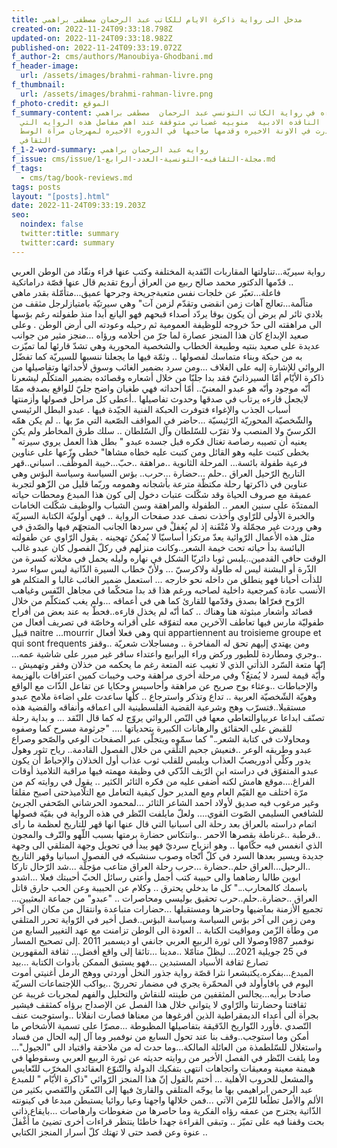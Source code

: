```yaml
---
title: مدخل الى رواية ذاكرة الايام للكاتب عبد الرحمان مصطفى براهمي
created-on: 2022-11-24T09:33:18.798Z
updated-on: 2022-11-24T09:33:18.982Z
published-on: 2022-11-24T09:33:19.072Z
f_author-2: cms/authors/Manoubiya-Ghodbani.md
f_header-image:
  url: /assets/images/brahmi-rahman-livre.png
f_thumbnail:
  url: /assets/images/brahmi-rahman-livre.png
f_photo-credit: الموقع
f_summary-content: قراءه في رواية الكاتب التونسي عبد الرحمان  مصطفى براهمي
  تقدمها الناقده الادبية  منوبيه غضباني متوقفة عند اهم مفاصل هذه الروايه التي
  صدرت في الاونة الاخيره وقدمها صاحبها في الدوره الاخيره لمهرجان مرآة الوسط
  الثقافي
f_1-2-word-summary: روايه عبد الرحمان براهمي
f_issue: cms/issue/مجلة-الثقافيه-التونسية-العدد-الرابع-1.md
f_tags:
  - cms/tag/book-reviews.md
tags: posts
layout: "[posts].html"
date: 2022-11-24T09:33:19.203Z
seo:
  noindex: false
  twitter:title: summary
  twitter:card: summary
---
```

رواية سيريّة...تناولتها المقاربات النّقدية المختلفة وكتب عنها قراء ونقّاد من الوطن العربي .. قدّمها الدكتور محمد صالح ربيع من العراق أروع تقديم قال عنها قصّة دراماتكية فاعلة...تعبّر عن خلجات نفس متعبةجريحة وجرحها عميق...متأمّلة بقدر ماهي متألّمة...تعالج آهات زمن انقضى وتقدّم لزمن آت" وهي سيرتيّة بامتيازلرجل مثقف من بلادي  ثائر لم يرض أن يكون بوقا يردّد أصداء  قبحهم فهو اليانع أبدا منذ طفولته رغم بؤسها الى مراهقته الى حدّ خروجه للوظيفة العمومية ثم رحيله وعودته الى أرض الوطن . وعلى صعيد الإبداع كان هذا المنجز عصارة لما جرّ من أحلامه ورؤاه ...منجز مثير من جوانب عديدة على صعيد بنتيه وطبيعة الخطاب والشخصية المحورية وهي تشدّ قارئها لما تميّزت به من حبكة وبناء متماسك لفصولها .. وثمّة فيها ما يجعلنا ننسبها للسيريّة كما تفضّل الروائي للإشارة إليه على الغلاف ...ومن سرد بضمير الغائب وسوق لأحداثها وتفاصيلها من ذاكرة الأيّام أمّا السيرذاتيّ فقد بدا جليّا من خلال أشعاره وقصائده بضمير المتكلّم ليشعرنا أنّه موجود وأنّه هو عبدو المعنيّ.. أمّا أحداثه فهي طغيان واضح جليّ للواقع بصدقه ممّا لايجعل قارءه يرتاب في صدقها وحدوث تفاصيلها ..أعطى كل مراحل فصولها وأزمنتها أسباب الجذب والإغواء فتوفرت الحبكة الفنية الجيّدة فيها . عبدو البطل الرئيسي والشّخصيّة المحوريّة الرّئيسيّة ...حاضر في المواقف الصّعبة التي مرّ بها .. لم يكن همّه الكرسيّ ولا المنصب ولا تقرّب للسّلطان وآل السّلطان .. سلك طرق المخاطر ولم يكن يعنيه أن تصيبه رصاصة تغتال فكره قبل جسده عبدو " بطل هذا العمل يروي سيرته " بخطى كتبت عليه  وهو القائل ومن كتبت عليه خطاه مشاها" خطى وزّعها على عناوين فرعية طفولة بائسة... المرحلة الثانوية ..مراهقة ..حبّ...خيبة الموظّف.. اسباني..قهر التاريخ الرّحيل العراق ..حلم ...حضارة ...حرب.. بؤس السياسة وسياسة البؤس وهي عناوين في ذاكرتها رحلة مكتظّة مترعة بأشجانه وهمومه وربّما قليل من الزّهو لتجربة عميقة مع صروف الحياة وقد شكّلت عتبات دخول إلى كون هذا المبدع ومحطات حياته الممتدّة على سنين العمر .. الطفولة والمراهقة وسن الشباب  والوظيف شكّلت الخامات والخبرة الأولى للرّاوي وأخذت نصف عدد صفحات الرواية .. فهي أولويّة الكتابة السيريّة وهي وردت غير مجمّلة ولا مُتْقَنة  إذ لم يُغفلْ في سردها  الجانب المتجهّم فيها  والصّدق في مثل هذه الأعمال الرّوائية يعدّ مرتكزا أساسيّا لا يُمكنُ تهجينه . يقول الرّاوي عن طفولته البائسة بدأ حياته تحت خيمة الشعر..وكانت منزلهم في ركلّ الفصول كان عبدو غالب الوقت حافي القدمين..يلبس ثوبا دائريّا الشكل في نهاره وليله يحمل في مخلاته كسرة من الذّرة أو البشنة ليس له طاولة ولاكرسيّ ... ولأنّ خطاب السيرة الذّاتية ليس سواء سرد للذأت أحيانا فهو ينطلق من داخله نحو خارجه ... استعمل ضمير الغائب  غالبا و المتكلم  هو الأنسب عادة كمرجعية داخلية لصاحبه  ورغم هذا قد بدا متحكّما في مجاهل النّفس وغياهب الرّوح فعرّاها بصدق وقدّمها للقارئ كما هي في أعماقه ...ولم يغب كمتكلّم من خلال قصائد وأشعار مبثوثة هنا وهناك .. كما أنّه لم يخذل قارءه..فحطّ به عند بعض من أفراح طفوليّة مارس فيها تعاطف الآخرين معه لتفوّقه على أقرانه وخاصّة في تصريف أفعال من قبيل naitre ...mourrir وهي فعلا أفعال qui appartiennent au troisieme groupe et qui sont frequents ومن يهتدي إليهم تحق له المفاخرة .. ومساجلات شعريّة ..وقفز ..وجري ومطاردة للطيور وركض وراء اليرابيع واعتداء سافر غير مبرر على شاشية عمه... إنّها متعة السّرد الذأتي الذي لا تغيب عنه المتعة رغم ما يحكمه من خذلان وفقر وتهميش .. وأيّة قيمة لسرد لا يُمتعُ؟ وفي مرحلة أخرى مراهقة وحب وخيبات كمين اعترافات بالهزيمة والإحباطات ..وعثاء بوح صريح عن مراهقة وأحاسيس وحكايا عن تفاعل الذّات مع الواقع وهويّة الشّخصيّة العربية .. تداع وتذكر واسترجاع .. كلّها ساعدت على اضاءة ملامح عبدو مستقبلا..فتسرّب وهج وشرعية القضية الفلسطينية الى اعماقه وأنفاقه  والقضية هذه تصنّف ابداعا عربياوالتعاطي معها في النّص الروائي يروّج له كما قال النّقد ... و بداية رحلة للقبض على الحقائق والرهانات الكبيرة بتحدياتها .... "جرثومة مسرح كما وصفوه ومحاولات في كتابة الشعر.." كما سمّوه ويتجلّى  عبر الصفحات الوعي والصّحو وصراع عبدو وطريقه الوعر ..فنعيش جحيم التلّقي من خلال الفصول القادمة.. رياح تثور وهول يدور وكلّي أدوريصبّ العذاب ويلبس للقلب ثوب عذاب أول الخذلان والإحباط أن يكون عبدو المتفوّق في دراسته ابن الرّيف الذّكي في وظيفة مهمته فيها مراقبة التلاميذ أوقات الفراغ....موقع هامش لكنه أضفى عليه من فكره الثائر الكثير .. يقول في روايته كم من مرّة اختلف مع القيّم العام ومع المدير حول كيفية التعامل مع التلّاميذحتى اصبح مقلقا وغير مرغوب فيه صديق لأولاد احمد الشاعر الثائر ...لمحمود الحرشاني الصّحفي الجريئ للشافعي السليمي الصّوت القوي.... ولعلّ مايلفت النّظر في هذه الرواية في بقيّة فصولها اتمام دراسته بالعراق بعد رحلة الى اسبانيا التي قال عنها انها قهر للتاريخ لعظمة ما راى ..قرطبة ..غرناطة بقصرها الاحمر ..وانتكاس حضارة برمتها بسبب اللّهو والتّرف والمجون الذي انغمس فيه حكّامها .. وهو انزياح سرديّ فهو يبدأ في تحويل وجهة المتلقي الى وجهة جديدة ويسير بعدها السرد في كلّ أتّجاه وصوب سنشبكه في الفصول اسبانيا وقهر التاريخ ..الرحيل...العراق حلم..حضارة ...حرب رحلة العراق متاعب مؤجلّة  ...شد الرّحال تاركا ابوين طالبا رضاهما والى حبيبة كتب أجمل وأعتى رسائل الحبّ أحببتك فعلا ...اشدو باسمك كالمحارب..." كل ما بدخلي يحترق .. وكلام عن الحبيبة وعن الحب حارق قاتل العراق ..حضارة..حلم..حرب تحقيق بوليسي ومحاصرات .. "عبدو" من جماعة البعثيين... تجميع الأزمنة بماضيها وحاضرها ومستقبلها ...حضارات متباعدة وانتقال من مكان الى آخر ومن زمن الى آخر بؤس السياسة وسياسة البؤس..فصل أخير في الرّواية تحرر المتلقي من وطأة الزّمن ومواقيت الكتابة .. العودة الى الوطن تزامنت مع  عهد التغيير السابع من نوفمبر 1987وصولا الى ثورة الربيع العربي جانفي او ديسمبر 2011 .إلى  تصحيح المسار في 25 جويلية 2021... ليظلّ متأمّلا ..مدينا ...تائقا إلى واقع أفضل... ثقافة المقهورين تصارع ثقافة الأسياد المستبدين ...فهو يستبق الممكن بأدوات الكتابة ...بيد المبدع...بفكره.يكتبشعرا نثرا قصّة رواية جذور النخل أوردتي ووهج الرمل أغنيتي أموت اليوم في يافاوأولد في المحمّرة يجري في مضمار تحرريّ ..يواكب اللإجتماعات السريّة صادحا برأيه...يجالس المثقفين من طينته للنقاش والتحليل والفهم لمجريات غريبة عن ثقافتنا وحضارتنا والرّاوي لا يتوانى خلال هذا الفصل عن الإصداح برؤاه كمثقف فيشير بجرأة ألى أعداء الديمقراطية الذين أفرغوها من معناها فصارت انفلاتا ..واستوجبت عنف التّصدي .فأورد التّواريخ الدّقيقة بتفاصيلها المظبوطة ...مصرّا على تسمية الأشخاص ما أمكن وما استوجب..وقف بنا عند تحول السابع من نوفمبر وما آل إليه الحال من فساد واستغلال للسّلطمذة من العائلة المالكة...وما حدث له من ملاحقة واقتياد الى "الجيول"... وما يلفت النّظر في الفصل الأخير من روايته حديثه عن ثورة الربيع العربي وسقوطها في هيمنة معينة ومعيقات واتجاهات انتهى بتفكيك الدولة والتّنوّع العقائدي المخرّب للتّعايس والمشعل للحروب الأهلية ... أختم بالقول إنّ هذا المنجز الرّوائي "ذاكرة الأيّام " للمبدع عبد الرحمن ابراهيمي بها ما يوجّه المتلقي والقارئ فيها إلى التّمعّن والتّقصي بكثير من الألم والأمل تطلّعا للزّمن الآتي ...فمن خلالها واجهنا وعيا روائيا يستبطن مبدعا في كينونته الذّاتية يجترح من عمقه رؤاه الفكرية وما حاصرها من ضغوطات وارهاصات ...بايقاع ذاتي بحت وقفنا فيه على تميّز .. وتبقى القراءة جهدا خاطئا ينتظر قراءات أخرى تضيئ ما أُغْفلَ عنوة وعن قصد حتى لا تهتك كلّ أسرار المنجز الكتابي ..